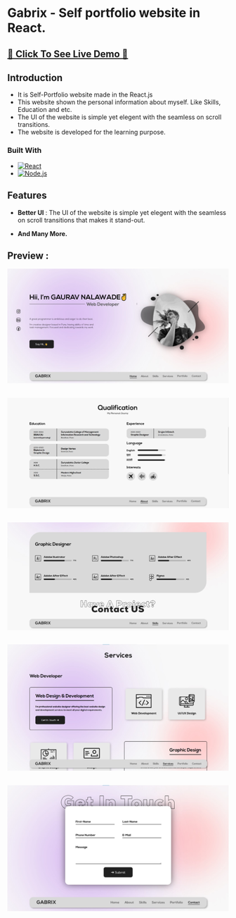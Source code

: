 # **Gabrix - Self portfolio website in React.** 


## [🔸 Click To See Live Demo 🔸](https://legendary-kataifi-a15ae0.netlify.app/) 
 


## Introduction

- It is Self-Portfolio website made in the React.js 
- This website shown the personal information about myself. Like  Skills, Education and etc.
- The UI of the website is simple yet elegent with the seamless on scroll transitions.
- The website is developed for the learning purpose.

### Built With

- [![React][React.js]][React-url]
- [![Node.js][Node.js]][Node.js-url]


## Features

- **Better UI** : The UI of the website is simple yet elegent with the seamless on scroll transitions that makes it stand-out.

- **And Many More.**

##

## Preview :




![Home Screen](https://github.com/trn-gabru/GabrixPortfolio_MERN_Backend/blob/main/Images/Screenshot%202024-09-05%20190018.jpg?raw=true)

##

![Home Screen](https://github.com/trn-gabru/GabrixPortfolio_MERN_Backend/blob/main/Images/Screenshot%202024-09-05%20190155.jpg?raw=true)
##
![Home Screen](https://github.com/trn-gabru/GabrixPortfolio_MERN_Backend/blob/main/Images/Screenshot%202024-09-05%20190238.jpg?raw=true)
##
![Home Screen](https://github.com/trn-gabru/GabrixPortfolio_MERN_Backend/blob/main/Images/Screenshot%202024-09-05%20190314.jpg?raw=true)
##
![Home Screen](https://github.com/trn-gabru/GabrixPortfolio_MERN_Backend/blob/main/Images/Screenshot%202024-09-05%20190401.jpg?raw=true)










[MongoDB]: https://img.shields.io/badge/MongoDB-126149?style=for-the-badge&logo=mongodb&logoColor=white
[MongoDB-url]: https://refine.dev/
[React.js]: https://img.shields.io/badge/React-20232A?style=for-the-badge&logo=react&logoColor=61DAFB
[React-url]: https://reactjs.org/
[Node.js]: https://img.shields.io/badge/Node.js-333333?style=for-the-badge&logo=node.js&logoColor=white
[Node.js-url]: https://openai.com/
[Express]: https://img.shields.io/badge/Express-FDFDFD?style=for-the-badge&logo=express&logoColor=black
[Express-url]: https://appwrite.io/
[Chakra]: https://img.shields.io/badge/Chakra-67CACB?style=for-the-badge&logo=chakraui&logoColor=white
[Chakra-url]: https://chakra-ui.com/